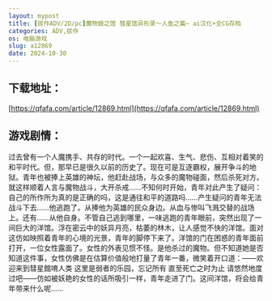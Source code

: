 ```yaml
---
layout: mypost
title: [拔作ADV/2D/pc]魔物娘之馆 彗星馆异形录～人鱼之篇~ ai汉化+全CG存档
categories: ADV,拔作
os: 电脑游戏
slug: a12869
date: 2024-10-30
---
```



## 下载地址：

[https://qfafa.com/article/12869.html](https://qfafa.com/article/12869.html)

## 游戏剧情：

过去曾有一个人魔携手、共存的时代。一个一起欢喜、生气、悲伤、互相对着笑的和平时代。但，那早已是很久以前的历史了。现在可是互逐霸权，展开争斗的地狱。青年也被捧上英雄的神坛，他赶赴战场，与众多的魔物碰面，然后杀死对方。就这样顺着人言与魔物战斗，大开杀戒……不知何时开始，青年对此产生了疑问：自己的所作所为真的是正确的吗，这是通往和平的道路吗……产生疑问的青年无法战斗下去……他逃跑了。从捧他为英雄的民众身边。从血与惨叫飞溅交替的战场上。还有……从他自身。不管自己逃到哪里，一味逃跑的青年眼前，突然出现了一间巨大的洋馆。浮在密云中的妖异月亮，枯萎的林木，让人感觉不快的洋馆。面对这仿如映照着青年的心境的光景，青年的脚停下来了。洋馆的门在困惑的青年面前打开，一位女性露面了。女性的外表见惯不怪。是他杀过的魔物。但不知道她是否知道这件事，女性仿佛是在估算价值般地打量了青年一番，微笑着开口道：——欢迎来到彗星館唷人类 这里是弱者的乐园，忘记所有 直至死亡之时为止 请悠然地度过吧——仿如被妖艳的女性的话所吸引一样，青年走进了门。这间洋馆，将会给青年带来什么呢……